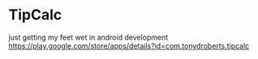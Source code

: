 # TipCalc
just getting my feet wet in android development
https://play.google.com/store/apps/details?id=com.tonydroberts.tipcalc
